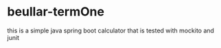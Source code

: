 # beullar-termOne

this is a simple java spring boot calculator that is tested with mockito and junit

